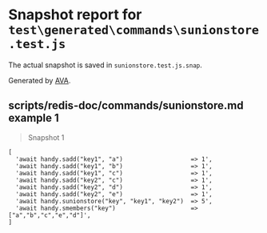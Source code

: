 # Snapshot report for `test\generated\commands\sunionstore.test.js`

The actual snapshot is saved in `sunionstore.test.js.snap`.

Generated by [AVA](https://ava.li).

## scripts/redis-doc/commands/sunionstore.md example 1

> Snapshot 1

    [
      'await handy.sadd("key1", "a")                   => 1',
      'await handy.sadd("key1", "b")                   => 1',
      'await handy.sadd("key1", "c")                   => 1',
      'await handy.sadd("key2", "c")                   => 1',
      'await handy.sadd("key2", "d")                   => 1',
      'await handy.sadd("key2", "e")                   => 1',
      'await handy.sunionstore("key", "key1", "key2")  => 5',
      'await handy.smembers("key")                     => ["a","b","c","e","d"]',
    ]
